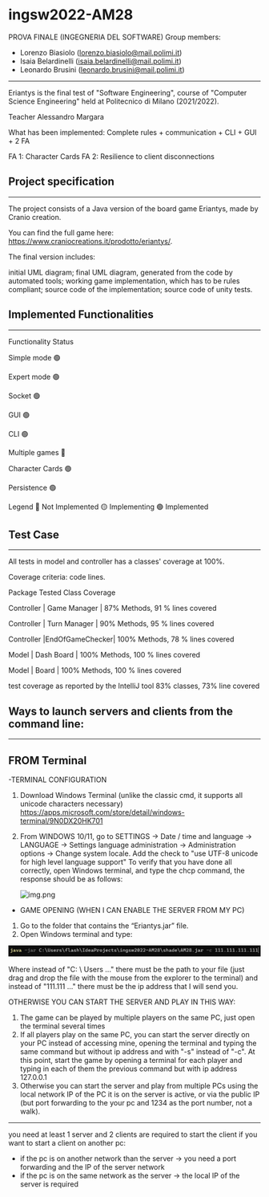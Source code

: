# ingsw2022-AM28

PROVA FINALE (INGEGNERIA DEL SOFTWARE) Group members:

- Lorenzo Biasiolo (lorenzo.biasiolo@mail.polimi.it)
- Isaia Belardinelli (isaia.belardinelli@mail.polimi.it)
- Leonardo Brusini (leonardo.brusini@mail.polimi.it)

--------------------------------------------
Eriantys is the final test of "Software Engineering", course of "Computer Science Engineering" held at Politecnico di Milano (2021/2022).

Teacher Alessandro Margara

What has been implemented:
Complete rules + communication + CLI + GUI + 2 FA

FA 1: Character Cards
FA 2: Resilience to client disconnections


Project specification
------------------------
------------------------------------------------
The project consists of a Java version of the board game Eriantys, made by Cranio creation.

You can find the full game here: https://www.craniocreations.it/prodotto/eriantys/.

The final version includes:

initial UML diagram;
final UML diagram, generated from the code by automated tools;
working game implementation, which has to be rules compliant;
source code of the implementation;
source code of unity tests.


Implemented Functionalities
------------------------
------------------------------------------------


Functionality	Status

Simple mode	🟢

Expert mode	🟢

Socket	🟢

GUI	🟢

CLI	🟢

Multiple games	🔴

Character Cards	🟢

Persistence	 🟢

Legend
🔴 Not Implemented     🟡 Implementing    🟢 Implemented

Test Case
---------
--------------------------------------------
All tests in model and controller has a classes' coverage at 100%.

Coverage criteria: code lines.

Package	Tested Class	Coverage

Controller | Game Manager   | 87% Methods, 91 % lines covered

Controller | Turn Manager   | 90% Methods, 95 % lines covered

Controller |EndOfGameChecker| 100% Methods, 78 % lines covered

Model      | Dash Board     | 100% Methods, 100 % lines covered

Model      | Board          | 100% Methods, 100 % lines covered


test coverage as reported by the IntelliJ tool
83% classes, 73% line covered



Ways to launch servers and clients from the command line:
---------
--------------------------------------------
FROM Terminal
---------
-TERMINAL CONFIGURATION
1. Download Windows Terminal (unlike the classic cmd, it supports all unicode characters
   necessary)
   https://apps.microsoft.com/store/detail/windows-terminal/9N0DX20HK701
2. From WINDOWS 10/11, go to SETTINGS -> Date / time and language -> LANGUAGE -> Settings
   language administration -> Administration options -> Change system locale.
   Add the check to "use UTF-8 unicode for high level language support"
   To verify that you have done all correctly, open Windows terminal, and type the
   chcp command, the response should be as follows: 

    ![img.png](img.png)

- GAME OPENING (WHEN I CAN ENABLE THE SERVER FROM MY PC)
1. Go to the folder that contains the “Eriantys.jar” file.
2. Open Windows terminal and type:

![img_1.png](img_1.png)

Where instead of "C: \ Users ..." there must be the path to your file (just drag and drop the file
with the mouse from the explorer to the terminal) and instead of "111.111 ..." there must be the ip address
that I will send you.


OTHERWISE YOU CAN START THE SERVER AND PLAY IN THIS WAY:
1. The game can be played by multiple players on the same PC, just open the terminal several times
2. If all players play on the same PC, you can start the server directly on your PC
   instead of accessing mine, opening the terminal and typing the same command but without ip address and
   with "-s" instead of "-c". At this point, start the game by opening a terminal for each player and
   typing in each of them the previous command but with ip address 127.0.0.1
3. Otherwise you can start the server and play from multiple PCs using the local network IP of the PC it is on
   the server is active, or via the public IP (but port forwarding to the
   your pc and 1234 as the port number, not a walk).

------------------------------------------------------------------------

you need at least 1 server and 2 clients are required to start the client
if you want to start a client on another pc:
- if the pc is on another network than the server -> you need a port forwarding and the IP of the server network
- if the pc is on the same network as the server -> the local IP of the server is required

